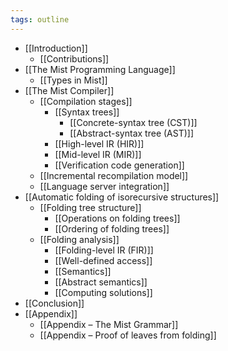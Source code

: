 ```yaml
---
tags: outline
---
```


- [[Introduction]]
	- [[Contributions]]
- [[The Mist Programming Language]]
	- [[Types in Mist]]
- [[The Mist Compiler]]
	- [[Compilation stages]]
		- [[Syntax trees]]
			- [[Concrete-syntax tree (CST)]]
			- [[Abstract-syntax tree (AST)]]
		- [[High-level IR (HIR)]]
		- [[Mid-level IR (MIR)]]
		- [[Verification code generation]]
	- [[Incremental recompilation model]]
	- [[Language server integration]]
- [[Automatic folding of isorecursive structures]]
	- [[Folding tree structure]]
		- [[Operations on folding trees]]
		- [[Ordering of folding trees]]
	- [[Folding analysis]]
		- [[Folding-level IR (FIR)]]
		- [[Well-defined access]]
		- [[Semantics]]
		- [[Abstract semantics]]
		- [[Computing solutions]]
- [[Conclusion]]
- [[Appendix]]
	- [[Appendix – The Mist Grammar]]
	- [[Appendix – Proof of leaves from folding]]
